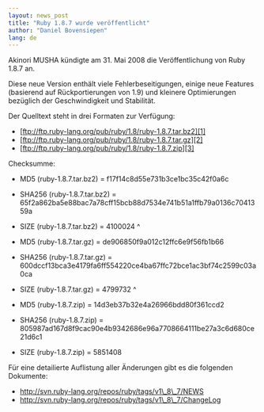 ```yaml
---
layout: news_post
title: "Ruby 1.8.7 wurde veröffentlicht"
author: "Daniel Bovensiepen"
lang: de
---
```


Akinori MUSHA kündigte am 31. Mai 2008 die Veröffentlichung von Ruby
1.8.7 an.

Diese neue Version enthält viele Fehlerbeseitigungen, einige neue
Features (basierend auf Rückportierungen von 1.9) und kleinere
Optimierungen bezüglich der Geschwindigkeit und Stabilität.

Der Quelltext steht in drei Formaten zur Verfügung:

* [ftp://ftp.ruby-lang.org/pub/ruby/1.8/ruby-1.8.7.tar.bz2][1]
* [ftp://ftp.ruby-lang.org/pub/ruby/1.8/ruby-1.8.7.tar.gz][2]
* [ftp://ftp.ruby-lang.org/pub/ruby/1.8/ruby-1.8.7.zip][3]

Checksumme:

* MD5 (ruby-1.8.7.tar.bz2) = f17f14c8d55e731b3ce1bc35c42f0a6c
* SHA256 (ruby-1.8.7.tar.bz2) =
  65f2a862ba5e88bac7a78cff15bcb88d7534e741b51a1ffb79a0136c7041359a
* SIZE (ruby-1.8.7.tar.bz2) = 4100024
^

* MD5 (ruby-1.8.7.tar.gz) = de906850f9a012c12ffc6e9f56fb1b66
* SHA256 (ruby-1.8.7.tar.gz) =
  600dccf13bca3e4179fa6ff554220ce4ba67ffc72bce1ac3bf74c2599c03a0ca
* SIZE (ruby-1.8.7.tar.gz) = 4799732
^

* MD5 (ruby-1.8.7.zip) = 14d3eb37b32e4a26966bdd80f361ccd2
* SHA256 (ruby-1.8.7.zip) =
  805987ad167d8f9cac90e4b9342686e96a7708664111be27a3c6d680ce21d6c1
* SIZE (ruby-1.8.7.zip) = 5851408

Für eine detailierte Auflistung aller Änderungen gibt es die folgenden
Dokumente:

* http://svn.ruby-lang.org/repos/ruby/tags/v1\_8\_7/NEWS
* http://svn.ruby-lang.org/repos/ruby/tags/v1\_8\_7/ChangeLog



[1]: ftp://ftp.ruby-lang.org/pub/ruby/1.8/ruby-1.8.7.tar.bz2 
[2]: ftp://ftp.ruby-lang.org/pub/ruby/1.8/ruby-1.8.7.tar.gz 
[3]: ftp://ftp.ruby-lang.org/pub/ruby/1.8/ruby-1.8.7.zip 

